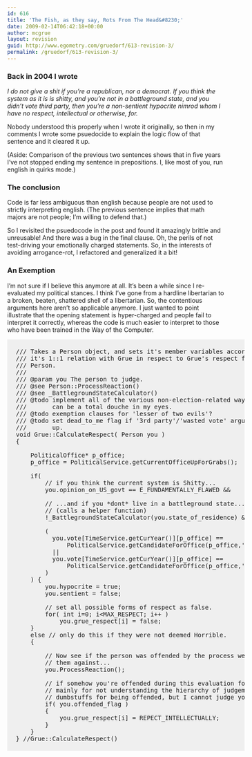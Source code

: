 ```yaml
---
id: 616
title: 'The Fish, as they say, Rots From The Head&#8230;'
date: 2009-02-14T06:42:18+00:00
author: mcgrue
layout: revision
guid: http://www.egometry.com/gruedorf/613-revision-3/
permalink: /gruedorf/613-revision-3/
---
```

### Back in 2004 I wrote

_I do not give a shit if you&#8217;re a republican, nor a democrat. If you think the system as it is is shitty, and you&#8217;re not in a battleground state, and you didn&#8217;t vote third party, then you&#8217;re a non-sentient hypocrite nimrod whom I have no respect, intellectual or otherwise, for._

Nobody understood this properly when I wrote it originally, so then in my comments I wrote some psuedocide to explain the logic flow of that sentence and it cleared it up.

(Aside: Comparison of the previous two sentences shows that in five years I&#8217;ve not stopped ending my sentence in prepositions. I, like most of you, run english in quirks mode.)

### The conclusion

Code is far less ambiguous than english because people are not used to strictly interpreting english. (The previous sentence implies that math majors are not people; I&#8217;m willing to defend that.)

So I revisited the psuedocode in the post and found it amazingly brittle and unreusable! And there was a bug in the final clause. Oh, the perils of not test-driving your emotionally charged statements. So, in the interests of avoiding arrogance-rot, I refactored and generalized it a bit!

### An Exemption

I&#8217;m not sure if I believe this anymore at all. It&#8217;s been a while since I re-evaluated my political stances. I think I&#8217;ve gone from a hardline libertarian to a broken, beaten, shattered shell of a libertarian. So, the contentious arguments here aren&#8217;t so applicable anymore. I just wanted to point illustrate that the opening statement is hyper-charged and people fail to interpret it correctly, whereas the code is much easier to interpret to those who have been trained in the Way of the Computer.

<pre style="width: 510px; padding: 20px;  background-color: #efefef; line-height" >/// Takes a Person object, and sets it's member variables accordingly for
/// it's 1::1 relation with Grue in respect to Grue's respect for that
/// Person.
/// 
/// @param you The person to judge.
/// @see Person::ProcessReaction()
/// @see _BattlegroundStateCalculator()
/// @todo implement all of the various non-election-related ways a person
///       can be a total douche in my eyes.
/// @todo exemption clauses for 'lesser of two evils'?
/// @todo set dead_to_me flag if '3rd party'/'wasted vote' argument comes
///       up.
void Grue::CalculateRespect( Person you )
{

    PoliticalOffice* p_office;
    p_office = PoliticalService.getCurrentOfficeUpForGrabs();
    
    if( 
        // if you think the current system is Shitty...
        you.opinion_on_US_govt == E_FUNDAMENTALLY_FLAWED &&

        // ...and if you *dont* live in a battleground state...
        // (calls a helper function)
        !_BattlegroundStateCalculator(you.state_of_residence) &&
        
        ( 
          you.vote[TimeService.getCurYear()][p_office] == 
              PoliticalService.getCandidateForOffice(p_office,'GOP') 
          || 
          you.vote[TimeService.getCurYear()][p_office] == 
              PoliticalService.getCandidateForOffice(p_office,'DNC') 
        )    
    ) {
        you.hypocrite = true;
        you.sentient = false;

        // set all possible forms of respect as false.
        for( int i=0; i&lt;MAX_RESPECT; i++ )
            you.grue_respect[i] = false;    
    }
    else // only do this if they were not deemed Horrible.
    {
    
        // Now see if the person was offended by the process we just judged 
        // them against...
        you.ProcessReaction();

        // if somehow you're offended during this evaluation for any reason,
        // mainly for not understanding the hierarchy of judgement, then you're 
        // dumbstuffs for being offended, but I cannot judge you otherwise.
        if( you.offended_flag ) 
        {
            you.grue_respect[i] = REPECT_INTELLECTUALLY;
        }
    }
} //Grue::CalculateRespect()
</pre>